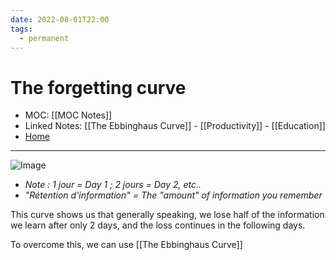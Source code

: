 ```yaml
---
date: 2022-08-01T22:00
tags:
  - permanent
---
```

# The forgetting curve
- MOC: [[MOC Notes]]
- Linked Notes: [[The Ebbinghaus Curve]] - [[Productivity]] - [[Education]]
- [Home](https://misudashi.ga/)
----------
![Image](https://misudashi.github.io/systems/static/The-Forgetting-Curve.jpeg)
- *Note : 1 jour = Day 1 ; 2 jours = Day 2, etc..*
- *"Rétention d'information" = The "amount" of information you remember*

This curve shows us that generally speaking, we lose half of the information we learn after only 2 days, and the loss continues in the following days.

To overcome this, we can use [[The Ebbinghaus Curve]]